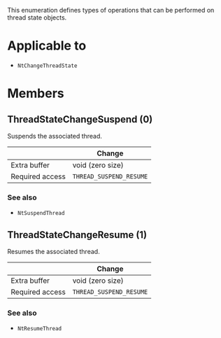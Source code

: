 This enumeration defines types of operations that can be performed on thread state objects.

# Applicable to
 - `NtChangeThreadState`

# Members

## ThreadStateChangeSuspend (0)
Suspends the associated thread.

|                 | Change
| --------------- | ------
| Extra buffer    | void (zero size)
| Required access | `THREAD_SUSPEND_RESUME`

### See also
 - `NtSuspendThread`

## ThreadStateChangeResume (1)
Resumes the associated thread.

|                 | Change
| --------------- | ------
| Extra buffer    | void (zero size)
| Required access | `THREAD_SUSPEND_RESUME`

### See also
 - `NtResumeThread`
